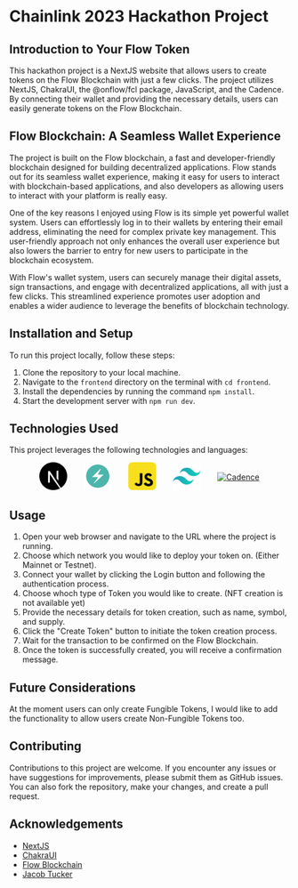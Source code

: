 # Chainlink 2023 Hackathon Project

## Introduction to Your Flow Token

This hackathon project is a NextJS website that allows users to create tokens on the Flow Blockchain with just a few clicks. The project utilizes NextJS, ChakraUI, the @onflow/fcl package, JavaScript, and the Cadence. By connecting their wallet and providing the necessary details, users can easily generate tokens on the Flow Blockchain.

## Flow Blockchain: A Seamless Wallet Experience

The project is built on the Flow blockchain, a fast and developer-friendly blockchain designed for building decentralized applications. Flow stands out for its seamless wallet experience, making it easy for users to interact with blockchain-based applications, and also developers as allowing users to interact with your platform is really easy.

One of the key reasons I enjoyed using Flow is its simple yet powerful wallet system. Users can effortlessly log in to their wallets by entering their email address, eliminating the need for complex private key management. This user-friendly approach not only enhances the overall user experience but also lowers the barrier to entry for new users to participate in the blockchain ecosystem.

With Flow's wallet system, users can securely manage their digital assets, sign transactions, and engage with decentralized applications, all with just a few clicks. This streamlined experience promotes user adoption and enables a wider audience to leverage the benefits of blockchain technology.

## Installation and Setup

To run this project locally, follow these steps:

1. Clone the repository to your local machine.
2. Navigate to the `frontend` directory on the terminal with `cd frontend`.
3. Install the dependencies by running the command `npm install`.
4. Start the development server with `npm run dev`.

## Technologies Used

This project leverages the following technologies and languages:

<div style="display: flex; justify-content: center; align-items: center;">
  <a href="https://nextjs.org/" target="_blank" rel="noopener noreferrer">
    <img src="./images/nextjs.svg" alt="NextJS" width="50px" style="margin-right: 30px;">
  </a>
  <a href="https://chakra-ui.com/" target="_blank" rel="noopener noreferrer">
    <img src="./images/chakraUI.svg" alt="ChakraUI" width="50px" style="margin-right: 30px;">
  </a>
  <a href="https://developer.mozilla.org/en-US/docs/Web/JavaScript" target="_blank" rel="noopener noreferrer">
    <img src="./images/js.svg" alt="JavaScript" width="50px" style="margin-right: 30px;">
  </a>
  <a href="https://tailwindcss.com/" target="_blank" rel="noopener noreferrer">
    <img src="./images/tailwindcss.svg" alt="TailwindCSS" width="50px" style="margin-right: 30px;">
  </a>
  <a href="https://flow.com/" target="_blank" rel="noopener noreferrer">
    <img src="https://cryptologos.cc/logos/flow-flow-logo.svg?v=025" alt="Cadence" width="50px">
  </a>
</div>

## Usage

1. Open your web browser and navigate to the URL where the project is running.
2. Choose which network you would like to deploy your token on. (Either Mainnet or Testnet).
3. Connect your wallet by clicking the Login button and following the authentication process.
4. Choose whoch type of Token you would like to create. (NFT creation is not available yet)
5. Provide the necessary details for token creation, such as name, symbol, and supply.
6. Click the "Create Token" button to initiate the token creation process.
7. Wait for the transaction to be confirmed on the Flow Blockchain.
8. Once the token is successfully created, you will receive a confirmation message.

## Future Considerations

At the moment users can only create Fungible Tokens, I would like to add the functionality to allow users create Non-Fungible Tokens too.

## Contributing

Contributions to this project are welcome. If you encounter any issues or have suggestions for improvements, please submit them as GitHub issues. You can also fork the repository, make your changes, and create a pull request.

## Acknowledgements

- [NextJS](https://nextjs.org/)
- [ChakraUI](https://chakra-ui.com/)
- [Flow Blockchain](https://flow.com/)
- [Jacob Tucker](https://www.youtube.com/@jacobmtucker)
